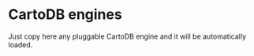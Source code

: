 # CartoDB engines #

Just copy here any pluggable CartoDB engine and it will
be automatically loaded.
